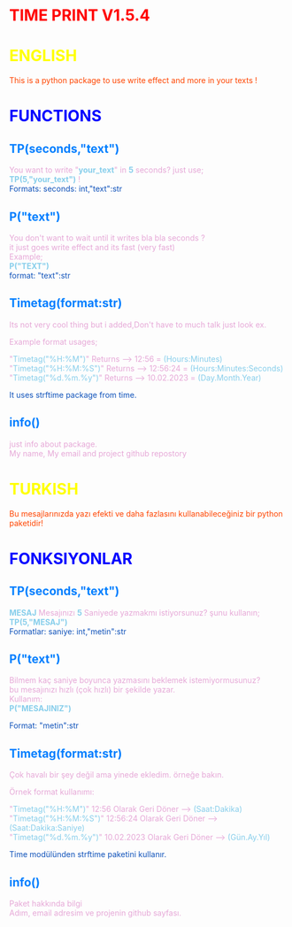 # <span style="color: #FF0000;">**TIME PRINT V1.5.4**</span>
# <span style="color: yellow;">**ENGLISH**</span><br>
<span style="color: #FF4500;">This is a python package to use write effect and more in your texts !</span><br>
# <span style="color: blue;">**FUNCTIONS**</span><br>
## <span style="color: #007FFF;">**TP(seconds,"text")**</span>
<span style="color: #E6A8D7;">You want to write "<span style="color: #87CEEB">**your_text**<span style="color: #E6A8D7;">" in <span style="color: #87CEEB">**5**<span style="color: #E6A8D7;"> seconds? just use;<br>
<span style="color: #87CEEB">**TP(5,"your_text")**<span style="color: #E6A8D7;"> !<br>
<span style="color: #0F52BA">Formats: seconds: int,"text":str<br>

## <span style="color: #007FFF;">**P("text")**</span>
<span style="color: #E6A8D7;">You don't want to wait until it writes bla bla seconds ?<br>
it just goes write effect and its fast (very fast)<br>
Example;<br>
<span style="color: #87CEEB">**P("TEXT")**<br>
<span style="color: #0F52BA">format: "text":str<br>
## <span style="color: #007FFF;">**Timetag(format:str)**</span>
<span style="color: #E6A8D7;">Its not very cool thing but i added,Don't have to much talk just look ex.<br>

<span style="color: #E6A8D7;">Example format usages;<br>

<span style="color: #E6A8D7;">"<span style="color: #87CEEB;">Timetag("%H:%M")<span style="color: #E6A8D7;">" Returns --> 12:56 = <span style="color: #87CEEB;">(Hours:Minutes)<br>
<span style="color: #E6A8D7;">"<span style="color: #87CEEB;">Timetag("%H:%M:%S")<span style="color: #E6A8D7;">" Returns --> 12:56:24 = <span style="color: #87CEEB;">(Hours:Minutes:Seconds)<br>
<span style="color: #E6A8D7;">"<span style="color: #87CEEB;">Timetag("%d.%m.%y")<span style="color: #E6A8D7;">" Returns --> 10.02.2023 = <span style="color: #87CEEB;">(Day.Month.Year)<br>

<span style="color: #0F52BA">It uses strftime package from time.<br>
## <span style="color: #007FFF;">**info()**</span>
<span style="color: #E6A8D7;">just info about package.<br>
My name, My email and project github repostory



# <span style="color: yellow;">**TURKISH**</span><br>
<span style="color: #FF4500;">Bu mesajlarınızda yazı efekti ve daha fazlasını kullanabileceğiniz bir python paketidir!</span><br>

# <span style="color: blue;">**FONKSIYONLAR**</span><br>
## <span style="color: #007FFF;">**TP(seconds,"text")**</span>
<span style="color: #87CEEB">**MESAJ**<span style="color: #E6A8D7;"> Mesajınızı <span style="color: #87CEEB">**5**<span style="color: #E6A8D7;"> Saniyede yazmakmı istiyorsunuz? şunu kullanın;<br>
<span style="color: #87CEEB">**TP(5,"MESAJ")**<br>
<span style="color: #0F52BA">Formatlar: saniye: int,"metin":str<br>

## <span style="color: #007FFF;">**P("text")**</span>
<span style="color: #E6A8D7;">Bilmem kaç saniye boyunca yazmasını beklemek istemiyormusunuz?<br>
bu mesajınızı hızlı (çok hızlı) bir şekilde yazar.<br>
Kullanım:<br>
<span style="color: #87CEEB">**P("MESAJINIZ")**<br>

<span style="color: #0F52BA">Format: "metin":str<br>

## <span style="color: #007FFF;">**Timetag(format:str)**</span>
<span style="color: #E6A8D7;">Çok havalı bir şey değil ama yinede ekledim. örneğe bakın.<br>

<span style="color: #E6A8D7;">Örnek format kullanımı:<br>

<span style="color: #E6A8D7;">"<span style="color: #87CEEB;">Timetag("%H:%M")<span style="color: #E6A8D7;">" 12:56 Olarak Geri Döner --> <span style="color: #87CEEB;">(Saat:Dakika)<br>
<span style="color: #E6A8D7;">"<span style="color: #87CEEB;">Timetag("%H:%M:%S")<span style="color: #E6A8D7;">" 12:56:24 Olarak Geri Döner --> <span style="color: #87CEEB;">(Saat:Dakika:Saniye)<br>
<span style="color: #E6A8D7;">"<span style="color: #87CEEB;">Timetag("%d.%m.%y")<span style="color: #E6A8D7;">" 10.02.2023 Olarak Geri Döner --> <span style="color: #87CEEB;">(Gün.Ay.Yıl)<br>

<span style="color: #0F52BA">Time modülünden strftime paketini kullanır.<br>
## <span style="color: #007FFF;">**info()**</span>
<span style="color: #E6A8D7;">Paket hakkında bilgi<br>
Adım, email adresim ve projenin github sayfası.